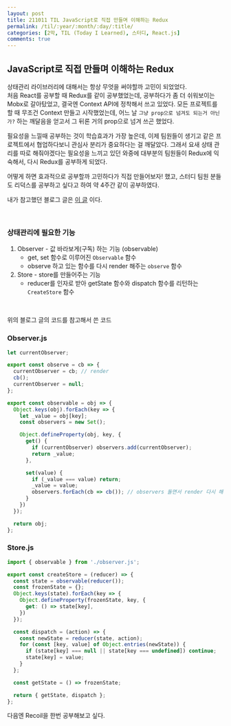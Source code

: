 ```yaml
---
layout: post
title: 211011 TIL JavaScript로 직접 만들며 이해하는 Redux 
permalink: /til/:year/:month/:day/:title/
categories: [2막, TIL (Today I Learned), 스터디, React.js]
comments: true
---
```


## JavaScript로 직접 만들며 이해하는 Redux 

상태관리 라이브러리에 대해서는 항상 무엇을 써야할까 고민이 되었었다.  
처음 React를 공부할 때 Redux를 같이 공부했었는데, 공부하다가 좀 더 쉬워보이는 Mobx로 갈아탔었고, 결국엔 Context API에 정착해서 쓰고 있었다.
모든 프로젝트를 할 때 무조건 Context 만들고 시작했었는데, 어느 날 `그냥 prop으로 넘겨도 되는거 아닌가?`
하는 깨달음을 얻고서 그 뒤론 거의 prop으로 넘겨 쓰곤 했었다. 

필요성을 느낄때 공부하는 것이 학습효과가 가장 높은데, 이제 팀원들이 생기고 같은 프로젝트에서 협업하다보니 관심사 분리가 중요하다는 걸 깨달았다. 
그래서 요새 상태 관리를 따로 해줘야겠다는 필요성을 느끼고 있던 와중에 대부분의 팀원들이 Redux에 익숙해서, 다시 Redux를 공부하게 되었다.  

어떻게 하면 효과적으로 공부할까 고민하다가 직접 만들어보자! 했고, 스터디 팀원 분들도 리덕스를 공부하고 싶다고 하여 약 4주간 같이 공부하였다. 

내가 참고했던 블로그 글은 [이 글](https://junilhwang.github.io/TIL/Javascript/Design/Vanilla-JS-Store/#_7-redux-%E1%84%86%E1%85%A1%E1%86%AB%E1%84%83%E1%85%B3%E1%86%AF%E1%84%80%E1%85%B5) 이다.

<br/>

### 상태관리에 필요한 기능 

1. Observer - 값 바라보게(구독) 하는 기능 (observable)  
   - get, set 함수로 이루어진 `Observable` 함수 
   - observe 하고 있는 함수를 다시 render 해주는 `observe` 함수  
2. Store - store를 만들어주는 기능
    - reducer를 인자로 받아 getState 함수와 dispatch 함수를 리턴하는 `CreateStore` 함수
    

<br/>

위의 블로그 글의 코드를 참고해서 쓴 코드
### Observer.js
```js
let currentObserver;

export const observe = cb => {
  currentObserver = cb; // render
  cb();
  currentObserver = null;
};

export const observable = obj => {
  Object.keys(obj).forEach(key => {
    let _value = obj[key];
    const observers = new Set();

    Object.defineProperty(obj, key, {
      get() {
        if (currentObserver) observers.add(currentObserver);
        return _value;
      },

      set(value) {
        if (_value === value) return;
        _value = value;
        observers.forEach(cb => cb()); // observers 돌면서 render 다시 해줌
      }
    })
  });

  return obj;
};

```

### Store.js
```js
import { observable } from './observer.js';

export const createStore = (reducer) => {
  const state = observable(reducer()); 
  const frozenState = {};
  Object.keys(state).forEach(key => {
    Object.defineProperty(frozenState, key, {
      get: () => state[key],
    })
  });

  const dispatch = (action) => {
    const newState = reducer(state, action);
    for (const [key, value] of Object.entries(newState)) {
      if (state[key] === null || state[key === undefined]) continue;
      state[key] = value;
    }
  };

  const getState = () => frozenState;

  return { getState, dispatch };
};

```


다음엔 Recoil을 한번 공부해보고 싶다. 
